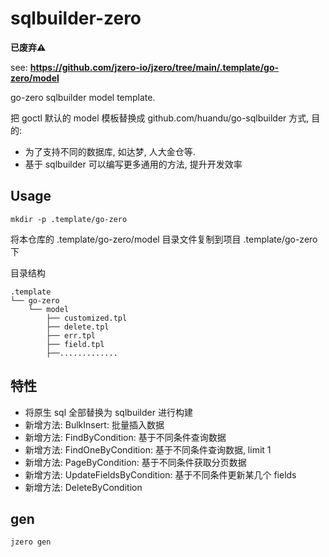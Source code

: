 # sqlbuilder-zero

**已废弃⚠️**

see: **https://github.com/jzero-io/jzero/tree/main/.template/go-zero/model**

go-zero sqlbuilder model template.

把 goctl 默认的 model 模板替换成 github.com/huandu/go-sqlbuilder 方式, 目的: 

* 为了支持不同的数据库, 如达梦, 人大金仓等.
* 基于 sqlbuilder 可以编写更多通用的方法, 提升开发效率

## Usage

```shell
mkdir -p .template/go-zero
```

将本仓库的 .template/go-zero/model 目录文件复制到项目 .template/go-zero 下

目录结构

```shell
.template
└── go-zero
    └── model
        ├── customized.tpl
        ├── delete.tpl
        ├── err.tpl
        ├── field.tpl
        ├──.............
```

## 特性

* 将原生 sql 全部替换为 sqlbuilder 进行构建
* 新增方法: BulkInsert: 批量插入数据
* 新增方法: FindByCondition: 基于不同条件查询数据
* 新增方法: FindOneByCondition: 基于不同条件查询数据, limit 1
* 新增方法: PageByCondition: 基于不同条件获取分页数据
* 新增方法: UpdateFieldsByCondition: 基于不同条件更新某几个 fields
* 新增方法: DeleteByCondition

## gen

```shell
jzero gen
```
